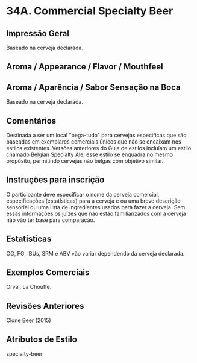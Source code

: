 # 34A. Commercial Specialty Beer

## Impressão Geral

Baseado na cerveja declarada.

## Aroma / Appearance / Flavor / Mouthfeel

## Aroma / Aparência / Sabor Sensação na Boca

Baseado na cerveja declarada.

## Comentários

Destinada a ser um local "pega-tudo" para cervejas especificas que são baseadas em exemplares comerciais únicos que não se encaixam nos estilos existentes. Versões anteriores do Guia de estilos incluíam um estilo chamado Belgian Specialty Ale; esse estilo se enquadra no mesmo propósito, permitindo cervejas não belgas com objetivo similar.

## Instruções para inscrição

O participante deve especificar o nome da cerveja comercial, especificações (estatísticas) para a cerveja e ou uma breve descrição sensorial ou uma lista de ingredientes usados para fazer a cerveja. Sem essas informações os juízes que não estão familiarizados com a cerveja não vão ter base para comparação.

## Estatísticas

OG, FG, IBUs, SRM e ABV vão variar dependendo da cerveja declarada.

## Exemplos Comerciais

Orval, La Chouffe.

## Revisões Anteriores

Clone Beer (2015)

## Atributos de Estilo

specialty-beer